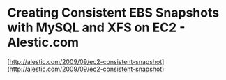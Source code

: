 <!--
id: 200758878
link: http://tumblr.atmos.org/post/200758878/creating-consistent-ebs-snapshots-with-mysql-and-xfs-on
slug: creating-consistent-ebs-snapshots-with-mysql-and-xfs-on
date: Wed Sep 30 2009 00:08:55 GMT-0700 (PDT)
publish: 2009-09-030
tags: 
title: Creating Consistent EBS Snapshots with MySQL and XFS on EC2 - Alestic.com
-->


Creating Consistent EBS Snapshots with MySQL and XFS on EC2 - Alestic.com
=========================================================================

[http://alestic.com/2009/09/ec2-consistent-snapshot](http://alestic.com/2009/09/ec2-consistent-snapshot)

